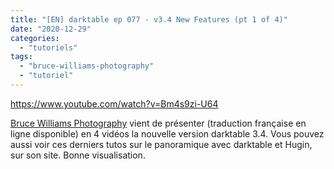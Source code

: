 ```yaml
---
title: "[EN] darktable ep 077 - v3.4 New Features (pt 1 of 4)"
date: "2020-12-29"
categories: 
  - "tutoriels"
tags: 
  - "bruce-williams-photography"
  - "tutoriel"
---
```


https://www.youtube.com/watch?v=Bm4s9zi-U64

[Bruce Williams Photography](https://www.youtube.com/channel/UCkqe4BYsllmcxo2dsF-rFQw) vient de présenter (traduction française en ligne disponible) en 4 vidéos la nouvelle version darktable 3.4. Vous pouvez aussi voir ces derniers tutos sur le panoramique avec darktable et Hugin, sur son site. Bonne visualisation.
